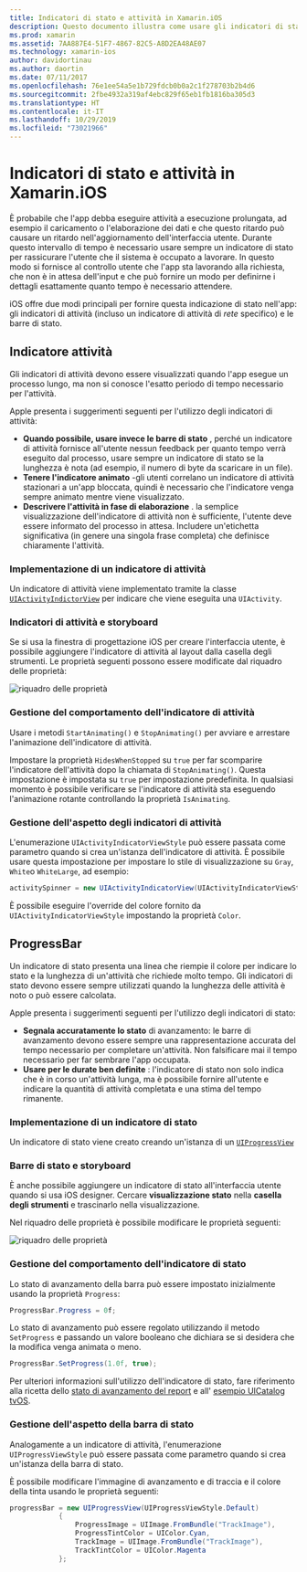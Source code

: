 ```yaml
---
title: Indicatori di stato e attività in Xamarin.iOS
description: Questo documento illustra come usare gli indicatori di stato e attività in Xamarin.iOS. Viene descritto come utilizzarli sia a livello di codice che con uno storyboard.
ms.prod: xamarin
ms.assetid: 7AA887E4-51F7-4867-82C5-A8D2EA48AE07
ms.technology: xamarin-ios
author: davidortinau
ms.author: daortin
ms.date: 07/11/2017
ms.openlocfilehash: 76e1ee54a5e1b729fdcb0b0a2c1f278703b2b4d6
ms.sourcegitcommit: 2fbe4932a319af4ebc829f65eb1fb1816ba305d3
ms.translationtype: HT
ms.contentlocale: it-IT
ms.lasthandoff: 10/29/2019
ms.locfileid: "73021966"
---
```

# <a name="progress-and-activity-indicators-in-xamarinios"></a>Indicatori di stato e attività in Xamarin.iOS

È probabile che l'app debba eseguire attività a esecuzione prolungata, ad esempio il caricamento o l'elaborazione dei dati e che questo ritardo può causare un ritardo nell'aggiornamento dell'interfaccia utente. Durante questo intervallo di tempo è necessario usare sempre un indicatore di stato per rassicurare l'utente che il sistema è occupato a lavorare. In questo modo si fornisce al controllo utente che l'app sta lavorando alla richiesta, che non è in attesa dell'input e che può fornire un modo per definirne i dettagli esattamente quanto tempo è necessario attendere.

iOS offre due modi principali per fornire questa indicazione di stato nell'app: gli indicatori di attività (incluso un indicatore di attività di _rete_ specifico) e le barre di stato.

## <a name="activity-indicator"></a>Indicatore attività

Gli indicatori di attività devono essere visualizzati quando l'app esegue un processo lungo, ma non si conosce l'esatto periodo di tempo necessario per l'attività.

Apple presenta i suggerimenti seguenti per l'utilizzo degli indicatori di attività:

- **Quando possibile, usare invece le barre di stato** , perché un indicatore di attività fornisce all'utente nessun feedback per quanto tempo verrà eseguito dal processo, usare sempre un indicatore di stato se la lunghezza è nota (ad esempio, il numero di byte da scaricare in un file).
- **Tenere l'indicatore animato** -gli utenti correlano un indicatore di attività stazionari a un'app bloccata, quindi è necessario che l'indicatore venga sempre animato mentre viene visualizzato.
- **Descrivere l'attività in fase di elaborazione** . la semplice visualizzazione dell'indicatore di attività non è sufficiente, l'utente deve essere informato del processo in attesa. Includere un'etichetta significativa (in genere una singola frase completa) che definisce chiaramente l'attività.

### <a name="implementing-an-activity-indicator"></a>Implementazione di un indicatore di attività

Un indicatore di attività viene implementato tramite la classe [`UIActivityIndictorView`](xref:UIKit.UIActivityIndicatorView) per indicare che viene eseguita una `UIActivity`.

### <a name="activity-indicators-and-storyboards"></a>Indicatori di attività e storyboard

Se si usa la finestra di progettazione iOS per creare l'interfaccia utente, è possibile aggiungere l'indicatore di attività al layout dalla casella degli strumenti. Le proprietà seguenti possono essere modificate dal riquadro delle proprietà:

![riquadro delle proprietà](progress-activity-indicator-images/progress-indicator1.png)

### <a name="managing-activity-indicator-behavior"></a>Gestione del comportamento dell'indicatore di attività

Usare i metodi `StartAnimating()` e `StopAnimating()` per avviare e arrestare l'animazione dell'indicatore di attività.

Impostare la proprietà `HidesWhenStopped` su `true` per far scomparire l'indicatore dell'attività dopo la chiamata di `StopAnimating()`. Questa impostazione è impostata su `true` per impostazione predefinita. In qualsiasi momento è possibile verificare se l'indicatore di attività sta eseguendo l'animazione rotante controllando la proprietà `IsAnimating`. 

### <a name="managing-activity-indicator-appearances"></a>Gestione dell'aspetto degli indicatori di attività

L'enumerazione `UIActivityIndicatorViewStyle` può essere passata come parametro quando si crea un'istanza dell'indicatore di attività. È possibile usare questa impostazione per impostare lo stile di visualizzazione su `Gray`, `White`o `WhiteLarge`, ad esempio:

```csharp
activitySpinner = new UIActivityIndicatorView(UIActivityIndicatorViewStyle.WhiteLarge);
```

È possibile eseguire l'override del colore fornito da `UIActivityIndicatorViewStyle` impostando la proprietà `Color`.

## <a name="progress-bar"></a>ProgressBar

Un indicatore di stato presenta una linea che riempie il colore per indicare lo stato e la lunghezza di un'attività che richiede molto tempo. Gli indicatori di stato devono essere sempre utilizzati quando la lunghezza delle attività è noto o può essere calcolata.

Apple presenta i suggerimenti seguenti per l'utilizzo degli indicatori di stato:

- **Segnala accuratamente lo stato** di avanzamento: le barre di avanzamento devono essere sempre una rappresentazione accurata del tempo necessario per completare un'attività. Non falsificare mai il tempo necessario per far sembrare l'app occupata.
- **Usare per le durate ben definite** : l'indicatore di stato non solo indica che è in corso un'attività lunga, ma è possibile fornire all'utente e indicare la quantità di attività completata e una stima del tempo rimanente.

### <a name="implementing-an-progress-bar"></a>Implementazione di un indicatore di stato

Un indicatore di stato viene creato creando un'istanza di un [`UIProgressView`](xref:UIKit.UIProgressView)

### <a name="progress-bars-and-storyboards"></a>Barre di stato e storyboard

È anche possibile aggiungere un indicatore di stato all'interfaccia utente quando si usa iOS designer. Cercare **visualizzazione stato** nella **casella degli strumenti** e trascinarlo nella visualizzazione.

Nel riquadro delle proprietà è possibile modificare le proprietà seguenti:

![riquadro delle proprietà](progress-activity-indicator-images/progress-indicator3.png)

### <a name="managing-progress-bar-behavior"></a>Gestione del comportamento dell'indicatore di stato

Lo stato di avanzamento della barra può essere impostato inizialmente usando la proprietà `Progress`:

```csharp
ProgressBar.Progress = 0f;
```

Lo stato di avanzamento può essere regolato utilizzando il metodo `SetProgress` e passando un valore booleano che dichiara se si desidera che la modifica venga animata o meno.

```csharp
ProgressBar.SetProgress(1.0f, true);
```

Per ulteriori informazioni sull'utilizzo dell'indicatore di stato, fare riferimento alla ricetta dello [stato di avanzamento del report](https://github.com/xamarin/recipes/tree/master/Recipes/cross-platform/networking/download_progress) e all' [esempio UICatalog tvOS](https://docs.microsoft.com/samples/xamarin/ios-samples/tvos-uicatalog).

### <a name="managing-progress-bar-appearance"></a>Gestione dell'aspetto della barra di stato

Analogamente a un indicatore di attività, l'enumerazione `UIProgressViewStyle` può essere passata come parametro quando si crea un'istanza della barra di stato.

È possibile modificare l'immagine di avanzamento e di traccia e il colore della tinta usando le proprietà seguenti:

```csharp
progressBar = new UIProgressView(UIProgressViewStyle.Default)
            {
                ProgressImage = UIImage.FromBundle("TrackImage"),
                ProgressTintColor = UIColor.Cyan,
                TrackImage = UIImage.FromBundle("TrackImage"),
                TrackTintColor = UIColor.Magenta
            }; 
```
